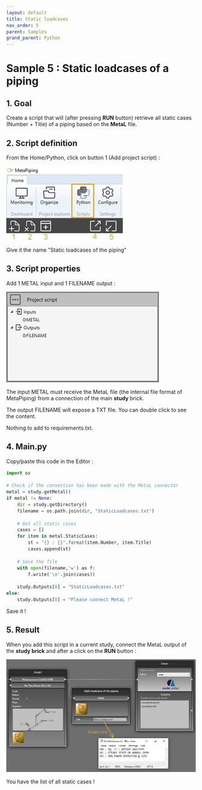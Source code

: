 ```yaml
---
layout: default
title: Static loadcases
nav_order: 5
parent: Samples
grand_parent: Python
---
```


# Sample 5 : Static loadcases of a piping

## 1. Goal

Create a script that will (after pressing **RUN** button) retrieve all static cases (Number + Title) of a piping based on the **MetaL** file.


## 2. Script definition

From the Home/Python, click on button 1 (Add project script) :

![Image](../../Images/PythonMenu.jpg)

Give it the name "Static loadcases of the piping"

## 3. Script properties

Add 1 METAL input and 1 FILENAME output :

![Image](../../Images/PythonSample5_1.jpg)

The input METAL must receive the MetaL file (the internal file format of MetaPiping) from a connection of the main **study** brick.

The output FILENAME will expose a TXT file. You can double click to see the content.

Nothing to add to requirements.txt.

## 4. Main.py

Copy/paste this code in the Editor :

```python
import os

# Check if the connection has been made with the MetaL connector
metal = study.getMetal()
if metal != None:
    dir = study.getDirectory()
    filename = os.path.join(dir, "StaticLoadcases.txt")
    
    # Get all static cases
    cases = []
    for item in metal.StaticCases:
        st = "{} : {}".format(item.Number, item.Title)
        cases.append(st)
        
    # Save the file
    with open(filename,'w') as f:
	    f.write('\n'.join(cases))
    
    study.Outputs[0] = "StaticLoadcases.txt"
else:
    study.Outputs[0] = "Please connect MetaL !"
```

Save it !

## 5. Result

When you add this script in a current study, connect the MetaL output of the **study brick** and after a click on the **RUN** button :

![Image](../../Images/PythonSample5_2.jpg)

You have the list of all static cases !